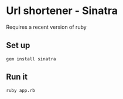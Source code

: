 # Url shortener - Sinatra

Requires a recent version of ruby

## Set up

`gem install sinatra`

## Run it

`ruby app.rb`

